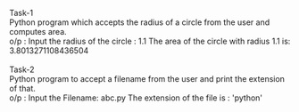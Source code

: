 Task-1<br/>
Python program which accepts the radius of a circle from the user and computes area.<br/>
o/p : Input the radius of the circle : 1.1 The area of the circle with radius 1.1 is: 3.8013271108436504
<br/><br/>
Task-2<br/>
Python program to accept a filename from the user and print the extension of that.<br/>
o/p : Input the Filename: abc.py The extension of the file is : 'python'
